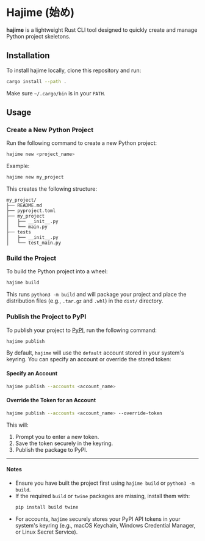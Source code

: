 # Hajime (始め)

**hajime** is a lightweight Rust CLI tool designed to quickly create and manage Python project skeletons. 

## Installation

To install hajime locally, clone this repository and run:

```bash
cargo install --path .
```

Make sure `~/.cargo/bin` is in your `PATH`.

## Usage

### Create a New Python Project
Run the following command to create a new Python project:

```bash
hajime new <project_name>
```

Example:
```bash
hajime new my_project
```

This creates the following structure:
```
my_project/
├── README.md
├── pyproject.toml
├── my_project
│   ├── __init__.py
│   └── main.py
├── tests
│   ├── __init__.py
│   └── test_main.py
```

### Build the Project
To build the Python project into a wheel:

```bash
hajime build
```

This runs `python3 -m build` and will package your project and place the distribution files (e.g., `.tar.gz` and `.whl`) in the `dist/` directory.

### Publish the Project to PyPI
To publish your project to [PyPI](https://pypi.org), run the following command:

```bash
hajime publish
```

By default, `hajime` will use the `default` account stored in your system's keyring. You can specify an account or override the stored token:

#### Specify an Account

```bash
hajime publish --accounts <account_name>
```

#### Override the Token for an Account

```bash
hajime publish --accounts <account_name> --override-token
```

This will:
1. Prompt you to enter a new token.
2. Save the token securely in the keyring.
3. Publish the package to PyPI.

---

#### Notes
- Ensure you have built the project first using `hajime build` or `python3 -m build`.
- If the required `build` or `twine` packages are missing, install them with:
  ```bash
  pip install build twine
  ```
- For accounts, `hajime` securely stores your PyPI API tokens in your system's keyring (e.g., macOS Keychain, Windows Credential Manager, or Linux Secret Service).